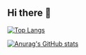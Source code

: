 ## Hi there 👋

[![Top Langs](https://github-readme-stats.vercel.app/api/top-langs/?username=francinaldojuniorxd2&layout=compact&count_private=true)](https://github.com/anuraghazra/github-readme-stats)

[![Anurag's GitHub stats](https://github-readme-stats.vercel.app/api?username=francinaldojuniorxd2&show_icons=true&theme=dark&count_private=true)](https://github.com/anuraghazra/github-readme-stats)

<!--
**francinaldojuniorxd2/francinaldojuniorxd2** is a ✨ _special_ ✨ repository because its `README.md` (this file) appears on your GitHub profile.

Here are some ideas to get you started:

- 🔭 I’m currently working on ...
- 🌱 I’m currently learning ...
- 👯 I’m looking to collaborate on ...
- 🤔 I’m looking for help with ...
- 💬 Ask me about ...
- 📫 How to reach me: ...
- 😄 Pronouns: ...
- ⚡ Fun fact: ...
-->
